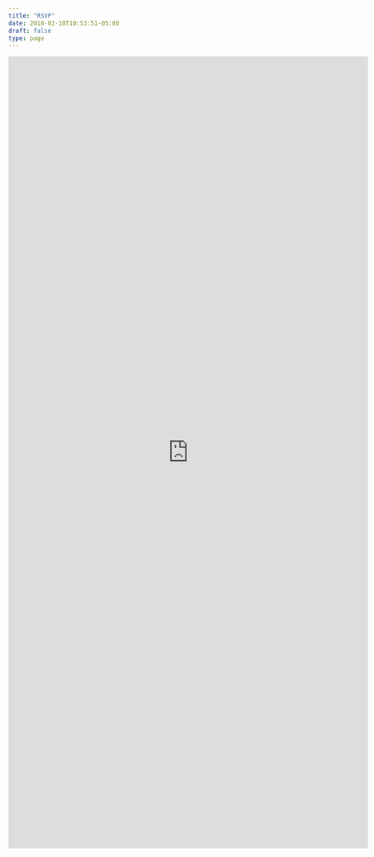 ```yaml
---
title: "RSVP"
date: 2018-02-18T10:53:51-05:00
draft: false
type: page
---
```


<div style="position: relative; height: 1584px; width: 720px; overflow: hidden;">
    <iframe src="https://docs.google.com/forms/d/e/1FAIpQLScY0s17bxjDoQ1JIDcP5pCiP90lLlewftYY1jIaccj_9cUjQw/viewform?embedded=true"
    frameborder="0" marginheight="0" marginwidth="0" style="position: absolute; top:0; left:0; width: 100%; height: 100%;">Loading...</iframe>
</div>